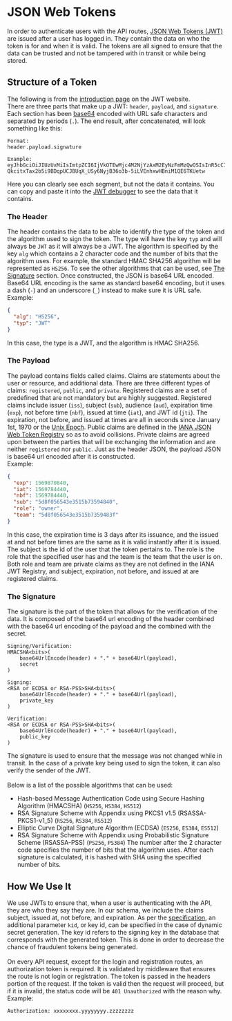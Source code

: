 # JSON Web Tokens
In order to authenticate users with the API routes, [JSON Web Tokens (JWT)](https://jwt.io) are issued after a user has logged in.
They contain the data on who the token is for and when it is valid.
The tokens are all signed to ensure that the data can be trusted and not be tampered with in transit or while being stored.

## Structure of a Token
The following is from the [introduction page](https://jwt.io/introduction/) on the JWT website. <br>
There are three parts that make up a JWT: `header`, `payload`, and `signature`.
Each section has been [base64](https://en.wikipedia.org/wiki/Base64) encoded with URL safe characters and separated by periods (`.`).
The end result, after concatenated, will look something like this:
```
Format:
header.payload.signature

Example:
eyJhbGciOiJIUzUxMiIsImtpZCI6IjVkOTEwMjc4M2NjYzAxM2EyNzFmMzQwOSIsInR5cCI6IkpXVCJ9.eyJleHAiOjE1Njk4NzA4NDAsImlhdCI6MTU2OTc4NDQ0MCwibmJmIjoxNTY5Nzg0NDQwLCJzdWIiOiI1ZDhmMDU2NTQzZTM1MTViNzM1OTQ4NDAiLCJyb2xlIjoib3duZXIiLCJ0ZWFtIjoiNWQ4ZjA1NjU0M2UzNTE1YjczNTk0ODNmIn0.wyGS_7EuxLIYQH87dGVD2-QkcitxTax2b5i9BDqpUCJBUqX_USy6NyjB36o3b-5iLVEnhxwHBniM1QE6TKUetw
```
Here you can clearly see each segment, but not the data it contains.
You can copy and paste it into the [JWT debugger](https://jwt.io/#debugger-io) to see the data that it contains.

### The Header
The header contains the data to be able to identify the type of the token and the algorithm used to sign the token.
The type will have the key `typ` and will always be `JWT` as it will always be a JWT.
The algorithm is specified by the key `alg` which contains a 2 character code and the number of bits that the algorithm uses.
For example, the standard HMAC SHA256 algorithm will be represented as `HS256`.
To see the other algorithms that can be used, see [The Signature](#the-signature) section.
Once constructed, the JSON is base64 URL encoded.
Base64 URL encoding is the same as standard base64 encoding, but it uses a dash (`-`) and an underscore (`_`) instead to make sure it is URL safe.
<br>
Example:
```json
{
  "alg": "HS256",
  "typ": "JWT"
}
```
In this case, the type is a JWT, and the algorithm is HMAC SHA256.

### The Payload
The payload contains fields called claims.
Claims are statements about the user or resource, and additional data.
There are three different types of claims: `registered`, `public`, and `private`.
Registered claims are a set of predefined that are not mandatory but are highly suggested.
Registered claims include issuer (`iss`), subject (`sub`), audience (`aud`), expiration time (`exp`), not before time (`nbf`), issued at time (`iat`), and JWT id (`jti`).
The expiration, not before, and issued at times are all in seconds since January 1st, 1970 or the [Unix Epoch](https://en.wikipedia.org/wiki/Unix_time).
Public claims are defined in the [IANA JSON Web Token Registry](https://www.iana.org/assignments/jwt/jwt.xhtml) so as to avoid collisions.
Private claims are agreed upon between the parties that will be exchanging the information and are neither `registered` nor `public`.
Just as the header JSON, the payload JSON is base64 url encoded after it is constructed.
<br>
Example:
```json
{
  "exp": 1569870840,
  "iat": 1569784440,
  "nbf": 1569784440,
  "sub": "5d8f056543e3515b73594840",
  "role": "owner",
  "team": "5d8f056543e3515b7359483f"
}
```
In this case, the expiration time is 3 days after its issuance, and the issued at and not before times are the same as it is valid instantly after it is issued.
The subject is the id of the user that the token pertains to.
The role is the role that the specified user has and the team is the team that the user is on.
Both role and team are private claims as they are not defined in the IANA JWT Registry, and subject, expiration, not before, and issued at are registered claims.

### The Signature
The signature is the part of the token that allows for the verification of the data.
It is composed of the base64 url encoding of the header combined with the base64 url encoding of the payload and the combined with the secret.
```
Signing/Verification:
HMACSHA<bits>(
    base64UrlEncode(header) + "." + base64Url(payload),
    secret
)

Signing:
<RSA or ECDSA or RSA-PSS>SHA<bits>(
    base64UrlEncode(header) + "." + base64Url(payload),
    private_key
)

Verification:
<RSA or ECDSA or RSA-PSS>SHA<bits>(
    base64UrlEncode(header) + "." + base64Url(payload),
    public_key
)
```
The signature is used to ensure that the message was not changed while in transit.
In the case of a private key being used to sign the token, it can also verify the sender of the JWT.
<br><br>
Below is a list of the possible algorithms that can be used:
- Hash-based Message Authentication Code using Secure Hashing Algorithm (HMACSHA) (`HS256`, `HS384`, `HS512`)
- RSA Signature Scheme with Appendix using PKCS1 v1.5 (RSASSA-PKCS1-v1_5) (`RS256`, `RS384`, `RS512`)
- Elliptic Curve Digital Signature Algorithm (ECDSA) (`ES256`, `ES384`, `ES512`)
- RSA Signature Scheme with Appendix using Probabilistic Signature Scheme (RSASSA-PSS) (`PS256`, `PS384`)
The number after the 2 character code specifies the number of bits that the algorithm uses.
After each signature is calculated, it is hashed with SHA using the specified number of bits.

## How We Use It
We use JWTs to ensure that, when a user is authenticating with the API, they are who they say they are.
In our schema, we include the claims subject, issued at, not before, and expiration.
As per the [specification](https://tools.ietf.org/html/rfc7515#section-4.1.4), an additional parameter `kid`, or key id, can be specified in the case of dynamic secret generation.
The key id refers to the signing key in the database that corresponds with the generated token.
This is done in order to decrease the chance of fraudulent tokens being generated.
<br><br>
On every API request, except for the login and registration routes, an authorization token is required.
It is validated by middleware that ensures the route is not login or registration.
The token is passed in the headers portion of the request.
If the token is valid then the request will proceed, but if it is invalid, the status code will be `401 Unauthorized` with the reason why.
<br>
Example:
```
Authorization: xxxxxxxx.yyyyyyyy.zzzzzzzz
```
